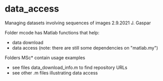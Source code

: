 # data_access

Managing datasets involving sequences of images
2.9.2021 J. Gaspar

Folder mcode has Matlab functions that help:
- data download
- data access
(note: there are still some dependencies on "matlab.my")

Folders MSc\* contain usage examples
- see files data_download_info.m to find repository URLs
- see other .m files illustrating data access
